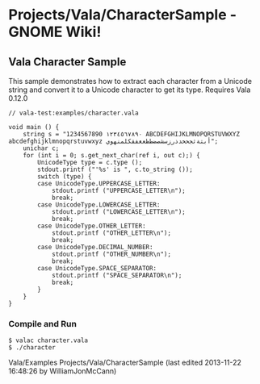 # Projects/Vala/CharacterSample - GNOME Wiki!
## Vala Character Sample

This sample demonstrates how to extract each character from a Unicode string
and convert it to a Unicode character to get its type.
Requires Vala 0.12.0

```genie
// vala-test:examples/character.vala

void main () {
    string s = "1234567890 ١٢٣٤٥٦٧٨٩۰ ABCDEFGHIJKLMNOPQRSTUVWXYZ abcdefghijklmnopqrstuvwxyz أبتةثجحخدذرزسشصضطظعغفقكلمنهوي";
    unichar c;
    for (int i = 0; s.get_next_char(ref i, out c);) {
        UnicodeType type = c.type ();
        stdout.printf ("'%s' is ", c.to_string ());
        switch (type) {
        case UnicodeType.UPPERCASE_LETTER:
            stdout.printf ("UPPERCASE_LETTER\n");
            break;
        case UnicodeType.LOWERCASE_LETTER:
            stdout.printf ("LOWERCASE_LETTER\n");
            break;
        case UnicodeType.OTHER_LETTER:
            stdout.printf ("OTHER_LETTER\n");
            break;
        case UnicodeType.DECIMAL_NUMBER:
            stdout.printf ("OTHER_NUMBER\n");
            break;
        case UnicodeType.SPACE_SEPARATOR:
            stdout.printf ("SPACE_SEPARATOR\n");
            break;
        }
    }
}
```


### Compile and Run

```shell
$ valac character.vala
$ ./character
```

Vala/Examples Projects/Vala/CharacterSample
    (last edited 2013-11-22 16:48:26 by WilliamJonMcCann)

